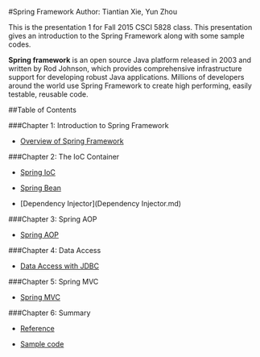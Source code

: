 #Spring Framework
Author: Tiantian Xie, Yun Zhou 


This is the presentation 1 for Fall 2015 CSCI 5828 class. This presentation gives an introduction to the Spring Framework along with some sample codes.

**Spring framework** is an open source Java platform released in 2003 and written by Rod Johnson, which provides comprehensive infrastructure support for developing robust Java applications. Millions of developers around the world use Spring Framework to create high performing, easily testable, reusable code.
  

##Table of Contents    

###Chapter 1: Introduction to Spring Framework  

- [Overview of Spring Framework](Overview.md)  

###Chapter 2: The IoC Container  

- [Spring IoC](SpringIoC.md)  

- [Spring Bean](SpringBean.md)  

- [Dependency Injector](Dependency Injector.md)  

###Chapter 3: Spring AOP  

- [Spring AOP](SpringAOP.md)  

###Chapter 4: Data Access  

- [Data Access with JDBC](Spring-JDBC.md)  
 
###Chapter 5: Spring MVC  

- [Spring MVC](Spring_mvc.md)  

###Chapter 6: Summary  

- [Reference](Reference.md)  

- [Sample code](/src)